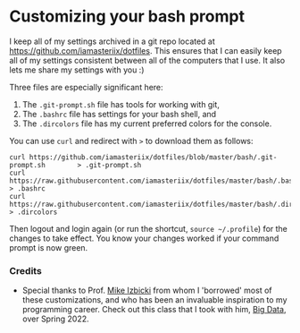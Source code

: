 # Customizing your bash prompt

I keep all of my settings archived in a git repo located at 
https://github.com/iamasteriix/dotfiles. This ensures that I can easily keep all of my settings
consistent between all of the computers that I use.
It also lets me share my settings with you :)

Three files are especially significant here:

1. The `.git-prompt.sh` file has tools for working with git,
1. The `.bashrc` file has settings for your bash shell, and
1. The `.dircolors` file has my current preferred colors for the console.

You can use `curl` and redirect with `>` to download them as follows:
```
curl https://github.com/iamasteriix/dotfiles/blob/master/bash/.git-prompt.sh        > .git-prompt.sh
curl https://raw.githubusercontent.com/iamasteriix/dotfiles/master/bash/.bashrc     > .bashrc
curl https://raw.githubusercontent.com/iamasteriix/dotfiles/master/bash/.dircolors  > .dircolors
```
Then logout and login again (or run the shortcut, `source ~/.profile`) for the changes to take 
effect.
You know your changes worked if your command prompt is now green.

### Credits
- Special thanks to Prof. [Mike Izbicki](https://github.com/mikeizbicki) from whom I 'borrowed'
most of these customizations, and who has been an invaluable inspiration to my programming career.
Check out this class that I took with him, [Big Data](https://www.youtube.com/watch?v=N-N8SOfgVSA&list=PLSNWQVdrBwoYKJ50dHmLCqd0hVdUZbWEv), over Spring 2022.